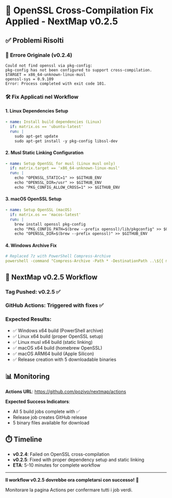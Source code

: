 # 🔧 OpenSSL Cross-Compilation Fix Applied - NextMap v0.2.5

## ✅ **Problemi Risolti**

### 🎯 **Errore Originale (v0.2.4)**
```
Could not find openssl via pkg-config:
pkg-config has not been configured to support cross-compilation.
$TARGET = x86_64-unknown-linux-musl
openssl-sys = 0.9.109
Error: Process completed with exit code 101.
```

### 🛠️ **Fix Applicati nel Workflow**

#### 1. **Linux Dependencies Setup**
```yml
- name: Install build dependencies (Linux)
  if: matrix.os == 'ubuntu-latest'
  run: |
    sudo apt-get update
    sudo apt-get install -y pkg-config libssl-dev
```

#### 2. **Musl Static Linking Configuration**
```yml
- name: Setup OpenSSL for musl (Linux musl only)
  if: matrix.target == 'x86_64-unknown-linux-musl'
  run: |
    echo "OPENSSL_STATIC=1" >> $GITHUB_ENV
    echo "OPENSSL_DIR=/usr" >> $GITHUB_ENV
    echo "PKG_CONFIG_ALLOW_CROSS=1" >> $GITHUB_ENV
```

#### 3. **macOS OpenSSL Setup**
```yml
- name: Setup OpenSSL (macOS)
  if: matrix.os == 'macos-latest'
  run: |
    brew install openssl pkg-config
    echo "PKG_CONFIG_PATH=$(brew --prefix openssl)/lib/pkgconfig" >> $GITHUB_ENV
    echo "OPENSSL_DIR=$(brew --prefix openssl)" >> $GITHUB_ENV
```

#### 4. **Windows Archive Fix**
```yml
# Replaced 7z with PowerShell Compress-Archive
powershell -command "Compress-Archive -Path * -DestinationPath ..\${{ matrix.asset_name }}"
```

## 🚀 **NextMap v0.2.5 Workflow**

### **Tag Pushed**: v0.2.5 ✅
### **GitHub Actions**: Triggered with fixes ✅
### **Expected Results**: 
- ✅ Windows x64 build (PowerShell archive)
- ✅ Linux x64 build (proper OpenSSL setup) 
- ✅ Linux musl x64 build (static linking)
- ✅ macOS x64 build (homebrew OpenSSL)
- ✅ macOS ARM64 build (Apple Silicon)
- ✅ Release creation with 5 downloadable binaries

## 📊 **Monitoring**

**Actions URL**: https://github.com/pozivo/nextmap/actions

**Expected Success Indicators**:
- All 5 build jobs complete with ✅
- Release job creates GitHub release
- 5 binary files available for download

## ⏱️ **Timeline**

- **v0.2.4**: Failed on OpenSSL cross-compilation
- **v0.2.5**: Fixed with proper dependency setup and static linking
- **ETA**: 5-10 minutes for complete workflow

---

**Il workflow v0.2.5 dovrebbe ora completarsi con successo!** 🎯

Monitorare la pagina Actions per confermare tutti i job verdi.